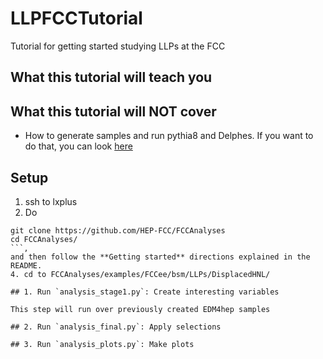# LLPFCCTutorial
Tutorial for getting started studying LLPs at the FCC

## What this tutorial will teach you

## What this tutorial will NOT cover
- How to generate samples and run pythia8 and Delphes. If you want to do that, you can look [here](https://github.com/jalimena/FCCeePhysicsPerformance/tree/master/case-studies/BSM/LLP/DisplacedHNL/HNL_sample_creation)


## Setup

1. ssh to lxplus
2. Do 
  ```
  git clone https://github.com/HEP-FCC/FCCAnalyses
  cd FCCAnalyses/
  ```, 
  and then follow the **Getting started** directions explained in the README.
4. cd to FCCAnalyses/examples/FCCee/bsm/LLPs/DisplacedHNL/

## 1. Run `analysis_stage1.py`: Create interesting variables

This step will run over previously created EDM4hep samples

## 2. Run `analysis_final.py`: Apply selections

## 3. Run `analysis_plots.py`: Make plots
